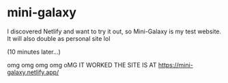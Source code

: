 # mini-galaxy
I discovered Netlify and want to try it out, so Mini-Galaxy is my test website. It will also double as personal site lol

(10 minutes later...)

omg omg omg omg oMG IT WORKED
THE SITE IS AT https://mini-galaxy.netlify.app/
